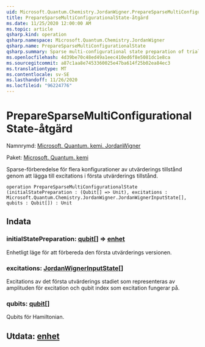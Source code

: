 ```yaml
---
uid: Microsoft.Quantum.Chemistry.JordanWigner.PrepareSparseMultiConfigurationalState
title: PrepareSparseMultiConfigurationalState-åtgärd
ms.date: 11/25/2020 12:00:00 AM
ms.topic: article
qsharp.kind: operation
qsharp.namespace: Microsoft.Quantum.Chemistry.JordanWigner
qsharp.name: PrepareSparseMultiConfigurationalState
qsharp.summary: Sparse multi-configurational state preparation of trial state by adding excitations to initial trial state.
ms.openlocfilehash: 4d39be70c48ed49a1eec410ed6f8e5081dc1e8ca
ms.sourcegitcommit: a87c1aa8e7453360025e47ba614f25b02ea84ec3
ms.translationtype: MT
ms.contentlocale: sv-SE
ms.lasthandoff: 11/26/2020
ms.locfileid: "96224776"
---
```

# <a name="preparesparsemulticonfigurationalstate-operation"></a>PrepareSparseMultiConfigurationalState-åtgärd

Namnrymd: [Microsoft. Quantum. kemi. JordanWigner](xref:Microsoft.Quantum.Chemistry.JordanWigner)

Paket: [Microsoft. Quantum. kemi](https://nuget.org/packages/Microsoft.Quantum.Chemistry)


Sparse-förberedelse för flera konfigurationer av utvärderings tillstånd genom att lägga till excitations i första utvärderings tillstånd.

```qsharp
operation PrepareSparseMultiConfigurationalState (initialStatePreparation : (Qubit[] => Unit), excitations : Microsoft.Quantum.Chemistry.JordanWigner.JordanWignerInputState[], qubits : Qubit[]) : Unit
```


## <a name="input"></a>Indata

### <a name="initialstatepreparation--qubit--unit"></a>initialStatePreparation: [qubit](xref:microsoft.quantum.lang-ref.qubit)[] => [enhet](xref:microsoft.quantum.lang-ref.unit) 

Enhetligt läge för att förbereda den första utvärderings versionen.


### <a name="excitations--jordanwignerinputstate"></a>excitations: [JordanWignerInputState](xref:Microsoft.Quantum.Chemistry.JordanWigner.JordanWignerInputState)[]

Excitations av det första utvärderings stadiet som representeras av amplituden för excitation och qubit index som excitation fungerar på.


### <a name="qubits--qubit"></a>qubits: [qubit](xref:microsoft.quantum.lang-ref.qubit)[]

Qubits för Hamiltonian.



## <a name="output--unit"></a>Utdata: [enhet](xref:microsoft.quantum.lang-ref.unit)

